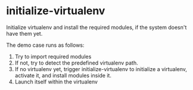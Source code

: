 # initialize-virtualenv

Initialize virtualenv and install the required modules,
if the system doesn't have them yet.

The demo case runs as follows:

1. Try to import required modules
2. If not, try to detect the predefined virtualenv path.
3. If no virtualenv yet, trigger initialize-virtualenv to initialize a virtualenv,
   activate it, and install modules inside it.
4. Launch itself within the virtualenv

